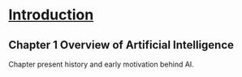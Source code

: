 # **<ins>Introduction</ins>**

## Chapter 1  Overview of Artificial Intelligence

Chapter present history and early motivation behind AI. 

